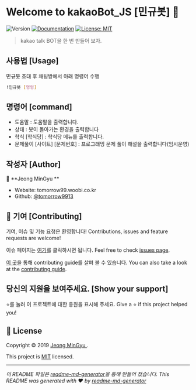 # Welcome to kakaoBot_JS [민규봇] 👋
![Version](https://img.shields.io/badge/version-1.0.0-blue.svg?cacheSeconds=2592000)
[![Documentation](https://img.shields.io/badge/documentation-yes-brightgreen.svg)](thteat.)
[![License: MIT](https://img.shields.io/badge/License-MIT-yellow.svg)](d)

> kakao talk BOT을 한 번 만들어 보자.  

## 사용법 [Usage]
민규봇 초대 후 채팅방에서 아래 명령어 수행
```sh
!민규봇 [명령]
```

## 명령어 [command]
* 도움말 : 도움말을 출력합니다.
* 상태 : 봇이 돌아가는 환경을 출력합니다
* 학식 [학식당] : 학식당 메뉴를 출력합니다.
* 문제풀이 [사이트] [문제번호] : 프로그래밍 문제 풀이 해설을 출력합니다(임시운영)

## 작성자 [Author]

👤 **Jeong MinGyu **

* Website: tomorrow99.woobi.co.kr
* Github: [@tomorrow9913](https://github.com/tomorrow9913)

## 🤝 기여 [Contributing]

기여, 이슈 및 기능 요청은 환영합니다!
Contributions, issues and feature requests are welcome!

이슈 페이지는 [여기](https://github.com/deustudy/Kakao_Bot/issues)를 클릭하시면 됩니다.
Feel free to check [issues page](https://github.com/deustudy/Kakao_Bot/issues). 

[이 곳](https://github.com/deustudy/Kakao_Bot/blob/master/CONTRIBUTING.md)을 통해 contributing guide를 살펴 볼 수 있습니다.
You can also take a look at the [contributing guide](https://github.com/deustudy/kakaoBot_JS/blob/master/CONTRIBUTING.md).

## 당신의 지원을 보여주세요. [Show your support]

⭐️를 눌러 이 프로젝트에 대한 응원을 표시해 주세요.
Give a ⭐️ if this project helped you!


## 📝 License

Copyright © 2019 [Jeong MinGyu ](https://github.com/tomorrow9913).

This project is [MIT](https://github.com/deustudy/Kakao_Bot/blob/master/LICENSE) licensed.

***
_이 README 파일은 [readme-md-generator](https://github.com/kefranabg/readme-md-generator)을 통해 만들어 졌습니다._
_This README was generated with ❤️ by [readme-md-generator](https://github.com/kefranabg/readme-md-generator)_